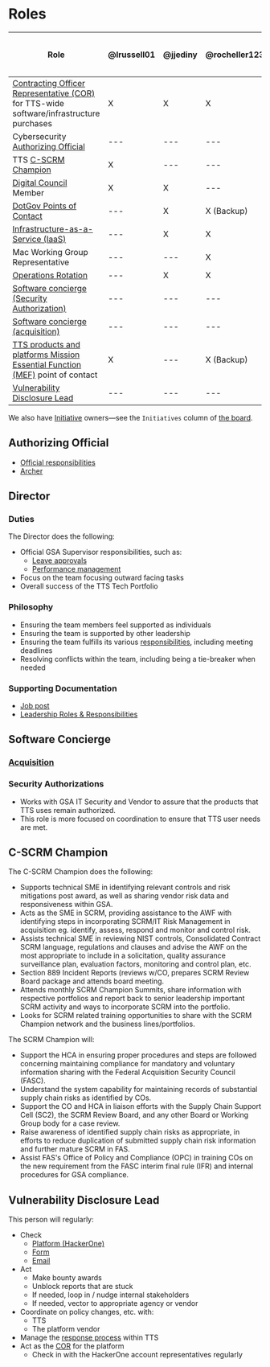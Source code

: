 # Roles

| Role                                                                                                                                                     | @lrussell01 | @jjediny | @rocheller123 | TTS Shared Engineer (VACANT) |
| -------------------------------------------------------------------------------------------------------------------------------------------------------- | ------ | -------- | ------------------ | ------------- |
| [Contracting Officer Representative (COR)][cor] for TTS-wide software/infrastructure purchases                                                           | X    | X        | X                | ---           |
| Cybersecurity [Authorizing Official](#authorizing-official)                                                                                              | ---      | ---      | ---                | ---           |
| TTS [C-SCRM Champion](#c-scrm-champion)                                                                                              | X      | ---      | ---                | ---           |
| [Digital Council](https://docs.google.com/document/d/1v_kidGvpfVsMze-hJdaApI61Q3Vr6E-zZ5t79drnqIM/edit) Member                                           | X      | X      | ---                | ---           |
| [DotGov Points of Contact](https://home.dotgov.gov/management/#points-of-contact)                                                                        | ---      | X      | X (Backup)                | ---           |
| [Infrastructure-as-a-Service (IaaS)](https://handbook.tts.gsa.gov/launching-software/infrastructure/)                                                    | ---    | X        | X                  | X             |
| Mac Working Group Representative                                                                                                                         | ---      | ---      | X                | ---           |
| [Operations Rotation](ops_rotation.md)                                                                                                            | ---      | X        | X                  | X            |
| [Software concierge (Security Authorization)](#security-authorizations)                                                                                  | ---     | ---      | ---                | ---           |
| [Software concierge (acquisition)](#acquisition)                                                                                                         | ---    | ---      | ---                | ---           |
| [TTS products and platforms Mission Essential Function (MEF)](https://drive.google.com/drive/folders/1I53LwxcMPHvoCWZziN4jvQ3wWFc2tvF8) point of contact | X      | ---      | X (Backup)                 | ---           |
| [Vulnerability Disclosure Lead](#vulnerability-disclosure-lead)                                                                                          | ---    | ---        | ---                | ---           |

We also have [Initiative](workflow.md#structure) owners—see the `Initiatives` column of [the board](https://github.com/orgs/18F/projects/11?fullscreen=true).

## Authorizing Official

- [Official responsibilities](https://www.gsa.gov/cdnstatic/ITSecurity21001L.pdf#page=18)
- [Archer](https://before-you-ship.18f.gov/ato/archer/)

## Director

### Duties

The Director does the following:

- Official GSA Supervisor responsibilities, such as:
  - [Leave approvals](https://handbook.tts.gsa.gov/leave/)
  - [Performance management](https://handbook.tts.gsa.gov/performance-management/)
- Focus on the team focusing outward facing tasks
- Overall success of the TTS Tech Portfolio

### Philosophy

- Ensuring the team members feel supported as individuals
- Ensuring the team is supported by other leadership
- Ensuring the team fulfills its various [responsibilities](https://handbook.tts.gsa.gov/tech-portfolio/), including meeting deadlines
- Resolving conflicts within the team, including being a tie-breaker when needed

### Supporting Documentation

- [Job post](https://join.tts.gsa.gov/join/technology-portfolio-director/)
- [Leadership Roles & Responsibilities](https://docs.google.com/document/d/1B4rtZd06w7ITABrjrGWRjAfU4f-go2jnuO_D0PokJMw/edit#heading=h.5lx1f0htbp8v)

## Software Concierge

### [Acquisition](https://docs.google.com/document/d/1DBCuxMFE5anShLIRxUD1qE7eDffKsrNEtAscjCF978s/edit)

### Security Authorizations

- Works with GSA IT Security and Vendor to assure that the products that TTS uses remain authorized.
- This role is more focused on coordination to ensure that TTS user needs are met.

## C-SCRM Champion
The C-SCRM Champion does the following:
- Supports technical SME in identifying relevant controls and risk mitigations post award, as well as sharing vendor risk data and responsiveness within GSA.
- Acts as the SME in SCRM, providing assistance to the AWF with identifying steps in incorporating SCRM/IT Risk Management in acquisition eg. identify, assess, respond and monitor and control risk.
- Assists technical SME in reviewing NIST controls, Consolidated Contract SCRM language, regulations and clauses and advise the AWF on the most appropriate to include in a solicitation, quality assurance surveillance plan, evaluation factors, monitoring and control plan, etc.
- Section 889 Incident Reports (reviews w/CO, prepares SCRM Review Board package and attends board meeting.
- Attends monthly SCRM Champion Summits, share information with respective portfolios and report back to senior leadership important SCRM activity and ways to incorporate SCRM into the portfolio.
- Looks for SCRM related training opportunities to share with the SCRM Champion network and the business lines/portfolios.

The SCRM Champion will:
- Support the HCA in ensuring proper procedures and steps are followed concerning maintaining compliance for mandatory and voluntary information sharing with the Federal Acquisition Security Council (FASC).
- Understand the system capability for maintaining records of substantial supply chain risks as identified by COs.
- Support the CO and HCA in liaison efforts with the Supply Chain Support Cell (SC2), the SCRM Review Board, and any other Board or Working Group body for a case review.
- Raise awareness of identified supply chain risks as appropriate, in efforts to reduce duplication of submitted supply chain risk information and further mature SCRM in FAS.
- Assist FAS's Office of Policy and Compliance (OPC) in training COs on the new requirement from the FASC interim final rule (IFR) and internal procedures for GSA compliance.


## Vulnerability Disclosure Lead

This person will regularly:

- Check
  - [Platform (HackerOne)](https://hackerone.com/bugs)
  - [Form](https://docs.google.com/forms/d/e/1FAIpQLSdhr6REOq8QRZ3C2cRWVHWbjcGgdNL8_nVSGY1cBSl1-tfkWA/viewform)
  - [Email](https://groups.google.com/a/gsa.gov/forum/#!forum/tts-vulnerability-reports)
- Act
  - Make bounty awards
  - Unblock reports that are stuck
  - If needed, loop in / nudge internal stakeholders
  - If needed, vector to appropriate agency or vendor
- Coordinate on policy changes, etc. with:
  - TTS
  - The platform vendor
- Manage the [response process](https://handbook.tts.gsa.gov/responding-to-public-disclosure-vulnerabilities/) within TTS
- Act as the [COR][cor] for the platform
  - Check in with the HackerOne account representatives regularly

[cor]: https://docs.google.com/document/d/14xOFvIGwlG0Gbd52o1D4AyJ52RqzHpX91nfEYJKu5qQ/edit
